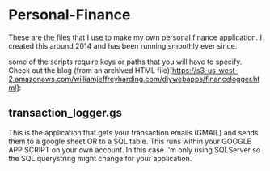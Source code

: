 # Personal-Finance
These are the files that I use to make my own personal finance application. I created this around 2014 and has been running smoothly ever since. 

some of the scripts require keys or paths that you will have to specify. 
Check out the blog  (from an archived HTML file)[https://s3-us-west-2.amazonaws.com/williamjeffreyharding.com/diywebapps/financelogger.html]:


## transaction_logger.gs
This is the application that gets your transaction emails (GMAIL) and sends them to a google sheet OR to a SQL table. This runs within your GOOGLE APP SCRIPT on your own account.
In this case I'm only using SQLServer so the SQL querystring might change for your application.
